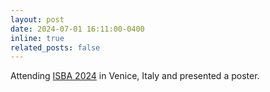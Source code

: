 ```yaml
---
layout: post
date: 2024-07-01 16:11:00-0400
inline: true
related_posts: false
---
```


Attending [ISBA 2024](https://www.unive.it/web/en/2208/home) in Venice, Italy and presented a poster.
